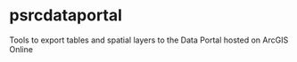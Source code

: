 # psrcdataportal
Tools to export tables and spatial layers to the Data Portal hosted on ArcGIS Online

